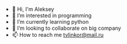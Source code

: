 - 👋 Hi, I'm Aleksey
- 👀 I’m interested in programming
- 🌱 I’m currently learning python
- 💞️ I’m looking to collaborate on big company
- 📫 How to reach me tvlinkor@mail.ru

<!---
linkortv/linkortv is a ✨ special ✨ repository because its `README.md` (this file) appears on your GitHub profile.
You can click the Preview link to take a look at your changes.
--->
